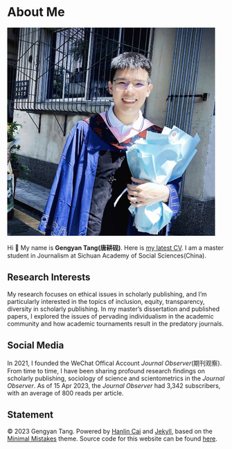 # About Me

<img src="1664867172379.jpg" class="floatpic" width="480" height="480">


Hi 👋 My name is **Gengyan Tang(唐耕砚)**. Here is [my latest CV](CV-Gengyan.pdf). I am a master student in Journalism at Sichuan Academy of Social Sciences(China).

## Research Interests

My research focuses on ethical issues in scholarly publishing, and I’m particularly interested in the topics of inclusion, equity, transparency, diversity in scholarly publishing. In my master’s dissertation and published papers, I explored the issues of pervading individualism in the academic community and how academic tournaments result in the predatory journals.

## Social Media

In 2021, I founded the WeChat Offical Account *Journal Observer*(期刊观察). From time to time, I have been sharing profound research findings on scholarly publishing, sociology of science and scientometrics in the *Journal Observer*. As of 15 Apr 2023, the *Journal Observer* had 3,342 subscribers, with an average of 800 reads per article.

## Statement

© 2023 Gengyan Tang. Powered by [Hanlin Cai](https://caihanlin.com/) and [Jekyll](https://jekyllrb.com/), based on the [Minimal Mistakes](https://mademistakes.com/) theme. Source code for this website can be found [here](https://github.com/GuangLun2000/GuangLun2000.github.io).
